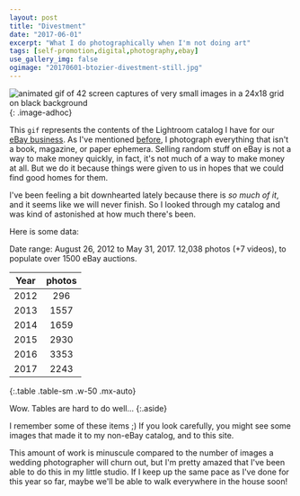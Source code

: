 ```yaml
---
layout: post
title: "Divestment"
date: "2017-06-01"
excerpt: "What I do photographically when I'm not doing art"
tags: [self-promotion,digital,photography,ebay]
use_gallery_img: false
ogimage: "20170601-btozier-divestment-still.jpg"
---
```


![animated gif of 42 screen captures of very small images in a 24x18 grid on black background](/images/adhoc/2017-06-01-btozier-divestment.gif 'Divestment')
{: .image-adhoc}

This `gif` represents the contents of the Lightroom catalog I have for our [eBay business](http://stores.ebay.com/cornersbumpedbooksandantiques/). As I've mentioned [before](/sketches-and-doodles/), I photograph everything that isn't a book, magazine, or paper ephemera. Selling random stuff on eBay is not a way to make money quickly, in fact, it's not much of a way to make money at all. But we do it because things were given to us in hopes that we could find good homes for them.

I've been feeling a bit downhearted lately because there is *so much of it*, and it seems like we will never finish. So I looked through my catalog and was kind of astonished at how much there's been.

Here is some data:

Date range: August 26, 2012 to May 31, 2017. 12,038 photos (+7 videos), to populate over 1500 eBay auctions.

| Year | photos |
| :---:| :---:  |
| 2012 |   296  |
| 2013 |  1557  |
| 2014 |  1659  |
| 2015 |  2930  |
| 2016 |  3353  |
| 2017 |  2243  |
{:.table .table-sm .w-50 .mx-auto}

Wow. Tables are hard to do well...
{:.aside}

I remember some of these items ;) If you look carefully, you might see some images that made it to my non-eBay catalog, and to this site.

This amount of work is minuscule compared to the number of images a wedding photographer will churn out, but I'm pretty amazed that I've been able to do this in my little studio. If I keep up the same pace as I've done for this year so far, maybe we'll be able to walk everywhere in the house soon!
